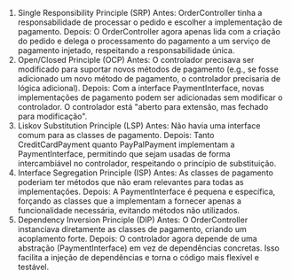 1. Single Responsibility Principle (SRP)
Antes: OrderController tinha a responsabilidade de processar o pedido e escolher a implementação de pagamento.
Depois: O OrderController agora apenas lida com a criação do pedido e delega o processamento do pagamento a um serviço de pagamento injetado, respeitando a responsabilidade única.
2. Open/Closed Principle (OCP)
Antes: O controlador precisava ser modificado para suportar novos métodos de pagamento (e.g., se fosse adicionado um novo método de pagamento, o controlador precisaria de lógica adicional).
Depois: Com a interface PaymentInterface, novas implementações de pagamento podem ser adicionadas sem modificar o controlador. O controlador está "aberto para extensão, mas fechado para modificação".
3. Liskov Substitution Principle (LSP)
Antes: Não havia uma interface comum para as classes de pagamento.
Depois: Tanto CreditCardPayment quanto PayPalPayment implementam a PaymentInterface, permitindo que sejam usadas de forma intercambiável no controlador, respeitando o princípio de substituição.
4. Interface Segregation Principle (ISP)
Antes: As classes de pagamento poderiam ter métodos que não eram relevantes para todas as implementações.
Depois: A PaymentInterface é pequena e específica, forçando as classes que a implementam a fornecer apenas a funcionalidade necessária, evitando métodos não utilizados.
5. Dependency Inversion Principle (DIP)
Antes: O OrderController instanciava diretamente as classes de pagamento, criando um acoplamento forte.
Depois: O controlador agora depende de uma abstração (PaymentInterface) em vez de dependências concretas. Isso facilita a injeção de dependências e torna o código mais flexível e testável.
